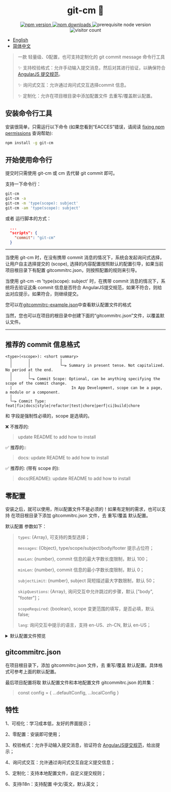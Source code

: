 <h1 align="center">git-cm 👋</h1>

<p  align="center">
  <a href="https://www.npmjs.com/package/git-cm">
    <img src="https://img.shields.io/npm/v/git-cm.svg" alt="npm version" />
  </a>
  <a href="https://www.npmjs.com/package/git-cm">
    <img src="https://img.shields.io/npm/dm/git-cm.svg" alt="npm downloads" />
  </a>
  <img src="https://img.shields.io/badge/node-%3E%3D%2016.0.0-blue.svg" alt="prerequisite node version" />
  <img src="https://visitor-badge.glitch.me/badge?page_id=legend80s/commit-msg-linter&left_color=blue&right_color=green" alt="visitor count" />
</p>

- [English](https://github.com/chenyajin/git-cm/blob/main/README.md)
- [简体中文](https://github.com/chenyajin/git-cm/blob/main/README-zh.md)

> 一款 轻量级、0配置，也可支持定制化的 git commit message 命令行工具
>
> ✨ 支持校验格式：允许手动输入提交消息，然后对其进行验证，以确保符合 [AngularJS 提交规范](https://github.com/angular/angular.js/blob/master/DEVELOPERS.md#-git-commit-guidelines)。
>
> ✨ 询问式交互：允许通过询问式交互选择commit 信息。
>
> ✨ 定制化：允许在项目根目录中添加配置文件 去重写/覆盖默认配置。
>

## 安装命令行工具

安装很简单，只需运行以下命令 (如果您看到“EACCES”错误，请阅读 [fixing npm permissions](https://docs.npmjs.com/getting-started/fixing-npm-permissions) 查询帮助):

```sh
npm install -g git-cm
```

## 开始使用命令行

提交时只需使用 git-cm 或 cm 去代替 git commit 即可。

支持一下命令行：

```sh
git-cm
git-cm -a
git-cm -m 'type(scope): subject'
git-cm -am 'type(scope): subject'
```

或者 运行脚本的方式：

```json
  ...
  "scripts": {
    "commit": "git-cm"
  }
```

---

当使用 git-cm 时，在没有携带 commit 消息的情况下，系统会发起询问式选择，让用户自主选择提交的 <type> (scope)<subject>, 选择的内容配置按照默认的配置引导，如果当前项目根目录下有配置 gitcommitrc.json，则按照配置的规则来引导。

当使用 git-cm -m 'type(scope): subject' 时，在携带 commit 消息的情况下，系统将去验证这条 commit 信息是否符合 AngularJS提交规范，如果不符合，则给出对应提示，如果符合，则继续提交。

您可以在[gitcommitrc-example.json](https://github.com/chenyajin/git-cm/blob/main/gitcommitrc-example.json)中查看默认配置文件的格式

当然，您也可以在项目的根目录中创建下面的“gitcommitrc.json”文件，以覆盖默认文件。

---

## 推荐的 commit 信息格式

```
<type>(<scope>): <short summary>
  │       │             │
  │       │             └─⫸ Summary in present tense. Not capitalized. No period at the end.
  │       │
  │       └─⫸ Commit Scope: Optional, can be anything specifying the scope of the commit change.
  |                          In App Development, scope can be a page, a module or a component.
  │
  └─⫸ Commit Type: feat|fix|docs|style|refactor|test|chore|perf|ci|build|chore
```

<type> 和 <subject> 字段是强制性必填的，scope 是选填的。

❌ 不推荐的:

> update README to add how to install

✅ 推荐的::

> docs: update README to add how to install

✅ 推荐的: (带有 scope 的):

> docs(README): update README to add how to install


## 零配置

安装之后，就可以使用，所以配置文件不是必须的！如果有定制的需求，也可以支持 在项目根目录下添加 gitcommitrc.json 文件，去 重写/覆盖 默认配置。

默认配置 参数如下：

> `types`: {Array}, 可支持的类型选择；
>
> `messages`: {Object}, type/scope/subject/body/footer 提示占位符；
>
> `maxLen`: {number}, commit 信息的最大字数长度限制，默认 100；
>
> `minLen`: {number}, commit 信息的最小字数长度限制，默认 0；
>
> `subjectLimit`: {number}, subject 简短描述最大字数限制，默认 50；
>
> `skipQuestions`: {Array}, 询问交互中允许跳过的步骤，默认 ["body", "footer"]；
>
> `scopeRequired`: {boolean}, scope 变更范围的填写，是否必填，默认 false;
>
> `lang`: 询问交互中提示的语言，支持 en-US、zh-CN, 默认 en-US；


<details>

 <summary>默认配置文件预览</summary>

```json
{
  "types": [
    {
      "value": "feat",
      "name": "A new feature "
    },
    {
      "value": "fix",
      "name": "A bug fix "
    },
    {
      "value": "docs",
      "name": "Documentation only changes "
    },
    {
      "value": "style",
      "name": "Changes that do not affect the meaning of the code (white-space, formatting, missing semi-colons, etc) "
    },
    {
      "value": "refactor",
      "name": "A code change that neither fixes a bug nor adds a feature "
    },
    {
      "value": "perf",
      "name": "A code change that improves performance"
    },
    {
      "value": "test",
      "name": "Adding missing tests or correcting existing tests"
    },
    {
      "value": "ci",
      "name": "Changes to your CI configuration files and scripts"
    },
    {
      "value": "build",
      "name": "Changes that affect the build system or external dependencies"
    },
    {
      "value": "chore",
      "name": "Changes to the build process or auxiliary tools and libraries such as documentation generation."
    }
  ],
  "messages": {
    "type": "(type) Select the type of change that you're committing: (Use arrow keys)",
    "scope": "(scope) Write a brief description of the scope of impact:",
    "subject": "(subject) Write a short, imperative tense description of the change:",
    "body": "(body) Provide a longer description of change, Wrap with :\n",
    "footer": "(footer) List any breaking changes:"
  },
  "maxLen": 100,
  "minLen": 0,
  "subjectLimit": 50,
  "skipQuestions": ["body", "footer"],
  "scopeRequired": false,
  "lang": "en-US"
}
```
</details>

## gitcommitrc.json

在项目根目录下，添加 gitcommitrc.json 文件，去 重写/覆盖 默认配置。具体格式可参考上面的默认配置。

最后项目配置将取 默认配置文件和本地配置文件 gitcommitrc.json 的并集：

>   const config = { ...defaultConfig, ...localConfig }

## 特性

1、可视化：学习成本低，友好的界面提示；

2、零配置：安装即可使用；

3、校验格式：允许手动输入提交消息，验证符合 [AngularJS提交规范](https://github.com/angular/angular.js/blob/master/DEVELOPERS.md#-git-commit-guidelines)，给出提示；

4、询问式交互：允许通过询问式交互自定义提交信息；

5、定制化：支持本地配置文件，自定义提交规则；

6、支持i18n：支持配置 中文/英文，默认英文；

